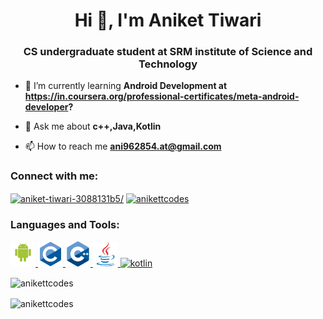 <h1 align="center">Hi 👋, I'm Aniket Tiwari</h1>
<h3 align="center">CS undergraduate student at SRM institute of Science and Technology</h3>

- 🌱 I’m currently learning **Android Development at https://in.coursera.org/professional-certificates/meta-android-developer?**

- 💬 Ask me about **c++,Java,Kotlin**

- 📫 How to reach me **ani962854.at@gmail.com**

<h3 align="left">Connect with me:</h3>
<p align="left">
<a href="https://linkedin.com/in/aniket-tiwari-3088131b5/" target="blank"><img align="center" src="https://raw.githubusercontent.com/rahuldkjain/github-profile-readme-generator/master/src/images/icons/Social/linked-in-alt.svg" alt="aniket-tiwari-3088131b5/" height="30" width="40" /></a>
<a href="https://www.leetcode.com/anikettcodes" target="blank"><img align="center" src="https://raw.githubusercontent.com/rahuldkjain/github-profile-readme-generator/master/src/images/icons/Social/leet-code.svg" alt="anikettcodes" height="30" width="40" /></a>
</p>

<h3 align="left">Languages and Tools:</h3>
<p align="left"> <a href="https://developer.android.com" target="_blank" rel="noreferrer"> <img src="https://raw.githubusercontent.com/devicons/devicon/master/icons/android/android-original-wordmark.svg" alt="android" width="40" height="40"/> </a> <a href="https://www.cprogramming.com/" target="_blank" rel="noreferrer"> <img src="https://raw.githubusercontent.com/devicons/devicon/master/icons/c/c-original.svg" alt="c" width="40" height="40"/> </a> <a href="https://www.w3schools.com/cpp/" target="_blank" rel="noreferrer"> <img src="https://raw.githubusercontent.com/devicons/devicon/master/icons/cplusplus/cplusplus-original.svg" alt="cplusplus" width="40" height="40"/> </a> <a href="https://www.java.com" target="_blank" rel="noreferrer"> <img src="https://raw.githubusercontent.com/devicons/devicon/master/icons/java/java-original.svg" alt="java" width="40" height="40"/> </a> <a href="https://kotlinlang.org" target="_blank" rel="noreferrer"> <img src="https://www.vectorlogo.zone/logos/kotlinlang/kotlinlang-icon.svg" alt="kotlin" width="40" height="40"/> </a> </p>

<p><img align="center" src="https://github-readme-stats.vercel.app/api/top-langs?username=anikettcodes&show_icons=true&locale=en&layout=compact" alt="anikettcodes" /></p>

<p><img align="center" src="https://github-readme-streak-stats.herokuapp.com/?user=anikettcodes&" alt="anikettcodes" /></p>
